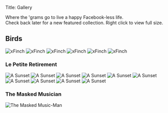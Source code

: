 Title: Gallery

Where the 'grams go to live a happy Facebook-less life.  
Check back later for a new featured collection. Right click to view full size.


## Birds

![xFinch](/images/xfinch.png)
![xFinch](/images/birds/finch.png)
![xFinch](/images/birds/polygon.jpg)
![xFinch](/images/birds/lasergrosbeak.jpg)
![xFinch](/images/birds/maine.jpg)
![xFinch](/images/birds/avondale.jpg)



### Le Petite Retirement

![A Sunset](/images/gallery/ilwx/ilwx-1.jpg)
![A Sunset](/images/gallery/ilwx/ilwx-6.jpg)
![A Sunset](/images/gallery/ilwx/ilwx-4.jpg)
![A Sunset](/images/gallery/ilwx/ilwx-2.jpg)
![A Sunset](/images/gallery/ilwx/ilwx-3.jpg)
![A Sunset](/images/gallery/ilwx/ilwx-5.jpg)
![A Sunset](/images/gallery/ilwx/ilwx-7.jpg)
![A Sunset](/images/gallery/ilwx/ilwx-8.jpg)
![A Sunset](/images/gallery/ilwx/ilwx-9.jpg)
![A Sunset](/images/gallery/ilwx/ilwx-10.jpg)

### The Masked Musician

![The Masked Music-Man](/images/musicman.jpg)
